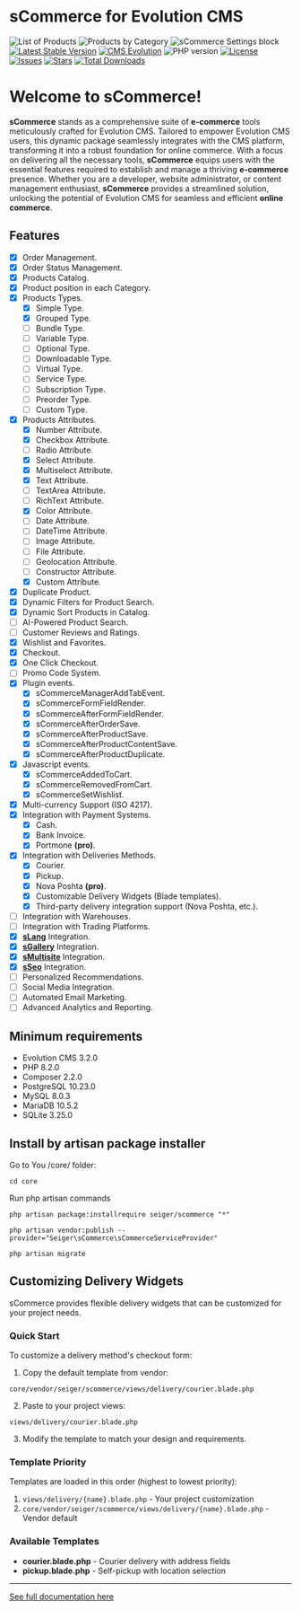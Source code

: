 # sCommerce for Evolution CMS
![List of Products](https://github.com/user-attachments/assets/8dd1127c-5055-4795-954c-95eb75eadf31)
![Products by Category](https://github.com/user-attachments/assets/c6d9a6e3-aad4-4efd-b775-0ee626a4714c)
![sCommerce Settings block](https://github.com/user-attachments/assets/3c2283bf-a2b8-4af1-a01b-97e88b0ecc21)
[![Latest Stable Version](https://img.shields.io/packagist/v/seiger/sCommerce?label=version)](https://packagist.org/packages/seiger/scommerce)
[![CMS Evolution](https://img.shields.io/badge/CMS-Evolution-brightgreen.svg)](https://github.com/evolution-cms/evolution)
![PHP version](https://img.shields.io/packagist/php-v/seiger/scommerce)
[![License](https://img.shields.io/packagist/l/seiger/scommerce)](https://packagist.org/packages/seiger/scommerce)
[![Issues](https://img.shields.io/github/issues/Seiger/sCommerce)](https://github.com/Seiger/sCommerce/issues)
[![Stars](https://img.shields.io/packagist/stars/Seiger/scommerce)](https://packagist.org/packages/seiger/scommerce)
[![Total Downloads](https://img.shields.io/packagist/dt/seiger/scommerce)](https://packagist.org/packages/seiger/scommerce)

# Welcome to sCommerce!

**sCommerce** stands as a comprehensive suite of **e-commerce** tools meticulously crafted
for Evolution CMS. Tailored to empower Evolution CMS users, this dynamic package
seamlessly integrates with the CMS platform, transforming it into a robust foundation
for online commerce. With a focus on delivering all the necessary tools, **sCommerce**
equips users with the essential features required to establish and manage a thriving
**e-commerce** presence. Whether you are a developer, website administrator, or content
management enthusiast, **sCommerce** provides a streamlined solution, unlocking the potential
of Evolution CMS for seamless and efficient **online commerce**.

## Features

- [x] Order Management.
- [x] Order Status Management.
- [x] Products Catalog.
- [x] Product position in each Category.
- [x] Products Types.
    - [x] Simple Type.
    - [x] Grouped Type.
    - [ ] Bundle Type.
    - [ ] Variable Type.
    - [ ] Optional Type.
    - [ ] Downloadable Type.
    - [ ] Virtual Type.
    - [ ] Service Type.
    - [ ] Subscription Type.
    - [ ] Preorder Type.
    - [ ] Custom Type.
- [x] Products Attributes.
    - [x] Number Attribute.
    - [x] Checkbox Attribute.
    - [ ] Radio Attribute.
    - [x] Select Attribute.
    - [x] Multiselect Attribute.
    - [x] Text Attribute.
    - [ ] TextArea Attribute.
    - [ ] RichText Attribute.
    - [x] Color Attribute.
    - [ ] Date Attribute.
    - [ ] DateTime Attribute.
    - [ ] Image Attribute.
    - [ ] File Attribute.
    - [ ] Geolocation Attribute.
    - [ ] Constructor Attribute.
    - [x] Custom Attribute.
- [x] Duplicate Product.
- [x] Dynamic Filters for Product Search.
- [x] Dynamic Sort Products in Catalog.
- [ ] AI-Powered Product Search.
- [ ] Customer Reviews and Ratings.
- [x] Wishlist and Favorites.
- [x] Checkout.
- [x] One Click Checkout.
- [ ] Promo Code System.
- [x] Plugin events.
    - [x] sCommerceManagerAddTabEvent.
    - [x] sCommerceFormFieldRender.
    - [x] sCommerceAfterFormFieldRender.
    - [x] sCommerceAfterOrderSave.
    - [x] sCommerceAfterProductSave.
    - [x] sCommerceAfterProductContentSave.
    - [x] sCommerceAfterProductDuplicate.
- [x] Javascript events.
    - [x] sCommerceAddedToCart.
    - [x] sCommerceRemovedFromCart.
    - [x] sCommerceSetWishlist.
- [x] Multi-currency Support (ISO 4217).
- [x] Integration with Payment Systems.
    - [x] Cash.
    - [x] Bank Invoice.
    - [x] Portmone **(pro)**.
- [x] Integration with Deliveries Methods.
    - [x] Courier.
    - [x] Pickup.
    - [x] Nova Poshta **(pro)**.
    - [x] Customizable Delivery Widgets (Blade templates).
    - [x] Third-party delivery integration support (Nova Poshta, etc.).
- [ ] Integration with Warehouses.
- [ ] Integration with Trading Platforms.
- [x] **[sLang](https://github.com/Seiger/sLang)** Integration.
- [x] **[sGallery](https://github.com/Seiger/sGallery)** Integration.
- [x] **[sMultisite](https://github.com/Seiger/sMultisite)** Integration.
- [x] **[sSeo](https://github.com/Seiger/sSeo)** Integration.
- [ ] Personalized Recommendations.
- [ ] Social Media Integration.
- [ ] Automated Email Marketing.
- [ ] Advanced Analytics and Reporting.

## Minimum requirements

- Evolution CMS 3.2.0
- PHP 8.2.0
- Composer 2.2.0
- PostgreSQL 10.23.0
- MySQL 8.0.3
- MariaDB 10.5.2
- SQLite 3.25.0

## Install by artisan package installer

Go to You /core/ folder:

```console
cd core
```

Run php artisan commands

```console
php artisan package:installrequire seiger/scommerce "*"
```

```console
php artisan vendor:publish --provider="Seiger\sCommerce\sCommerceServiceProvider"
```

```console
php artisan migrate
```

## Customizing Delivery Widgets

sCommerce provides flexible delivery widgets that can be customized for your project needs.

### Quick Start

To customize a delivery method's checkout form:

1. Copy the default template from vendor:
```
core/vendor/seiger/scommerce/views/delivery/courier.blade.php
```

2. Paste to your project views:
```
views/delivery/courier.blade.php
```

3. Modify the template to match your design and requirements.

### Template Priority

Templates are loaded in this order (highest to lowest priority):
1. `views/delivery/{name}.blade.php` - Your project customization
2. `core/vendor/seiger/scommerce/views/delivery/{name}.blade.php` - Vendor default

### Available Templates

- **courier.blade.php** - Courier delivery with address fields
- **pickup.blade.php** - Self-pickup with location selection

---

[See full documentation here](https://seiger.github.io/sCommerce/)